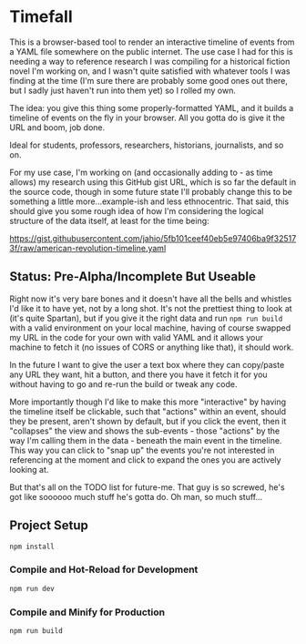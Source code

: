 # Timefall

This is a browser-based tool to render an interactive timeline of events from a YAML file
somewhere on the public internet. The use case I had for this is needing a way to reference
research I was compiling for a historical fiction novel I'm working on, and I wasn't quite
satisfied with whatever tools I was finding at the time (I'm sure there are probably some good
ones out there, but I sadly just haven't run into them yet) so I rolled my own.

The idea: you give this thing some properly-formatted YAML, and it builds a timeline of events
on the fly in your browser. All you gotta do is give it the URL and boom, job done.

Ideal for students, professors, researchers, historians, journalists, and so on.

For my use case, I'm working on (and occasionally adding to - as time allows) my research using
this GitHub gist URL, which is so far the default in the source code, though in some future
state I'll probably change this to be something a little more...example-ish and less ethnocentric.
That said, this should give you some rough idea of how I'm considering the logical structure of
the data itself, at least for the time being:

https://gist.githubusercontent.com/jahio/5fb101ceef40eb5e97406ba9f325173f/raw/american-revolution-timeline.yaml

## Status: Pre-Alpha/Incomplete But Useable

Right now it's very bare bones and it doesn't have all the bells and whistles I'd like it to have yet,
not by a long shot. It's not the prettiest thing to look at (it's quite Spartan), but if you give it
the right data and run `npm run build` with a valid environment on your local machine, having of course
swapped my URL in the code for your own with valid YAML and it allows your machine to fetch it (no issues
of CORS or anything like that), it should work.

In the future I want to give the user a text box where they can copy/paste any URL they want, hit a button,
and there you have it fetch it for you without having to go and re-run the build or tweak any code.

More importantly though I'd like to make this more "interactive" by having the timeline itself be clickable,
such that "actions" within an event, should they be present, aren't shown by default, but if you click the event,
then it "collapses" the view and shows the sub-events - those "actions" by the way I'm calling them in the data -
beneath the main event in the timeline. This way you can click to "snap up" the events you're not interested in
referencing at the moment and click to expand the ones you are actively looking at.

But that's all on the TODO list for future-me. That guy is so screwed, he's got like soooooo much stuff he's
gotta do. Oh man, so much stuff...

## Project Setup

```sh
npm install
```

### Compile and Hot-Reload for Development

```sh
npm run dev
```

### Compile and Minify for Production

```sh
npm run build
```
